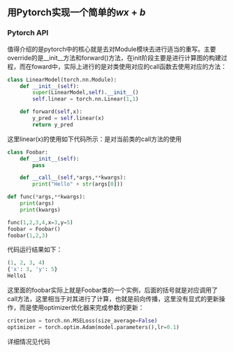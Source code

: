## 用Pytorch实现一个简单的$wx + b$

### Pytorch API

​		值得介绍的是pytorch中的核心就是去对Module模块去进行适当的重写。主要override的是\__init__方法和forward()方法，在init阶段主要是进行计算图的构建过程，而在foward中，实际上进行的是对类使用对应的call函数去使用对应的方法：

```python
class LinearModel(torch.nn.Module):
    def __init__(self):
        super(LinearModel,self).__init__()
        self.linear = torch.nn.Linear(1,1)

    def forward(self,x):
        y_pred = self.linear(x)
        return y_pred
```

这里linear(x)的使用如下代码所示：是对当前类的call方法的使用

```python
class Foobar:
    def __init__(self):
        pass

    def __call__(self,*args,**kwargs):
        print("Hello" + str(args[0]))

def func(*args,**kwargs):
    print(args)
    print(kwargs)

func(1,2,3,4,x=3,y=5)
foobar = Foobar()
foobar(1,2,3)
```

代码运行结果如下：

```python
(1, 2, 3, 4)
{'x': 3, 'y': 5}
Hello1
```

这里面的foobar实际上就是Foobar类的一个实例，后面的括号就是对应调用了call方法，这里相当于对其进行了计算，也就是前向传播，这里没有显式的更新操作，而是使用optimizer优化器来完成参数的更新：

```python
criterion = torch.nn.MSELoss(size_average=False)
optimizer = torch.optim.Adam(model.parameters(),lr=0.1)
```

详细情况见代码